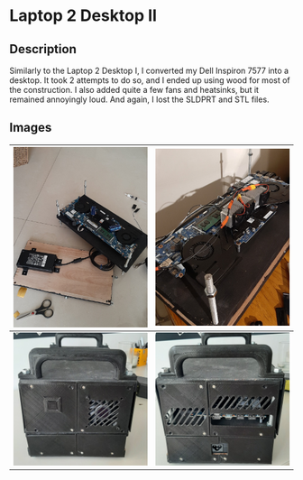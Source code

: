 # Laptop 2 Desktop II

## Description
Similarly to the Laptop 2 Desktop I, I converted my Dell Inspiron 7577 into a desktop. It took 2 attempts to do so, and I ended up using wood for most of the construction. I also added quite a few fans and heatsinks, but it remained annoyingly loud. And again, I lost the SLDPRT and STL files.

## Images

|![picture1](images/picture1.jpg?raw=true)|![picture2](images/picture2.jpg?raw=true)|
|-|-|
|![picture3](images/picture3.jpg?raw=true)|![picture4](images/picture4.jpg?raw=true)|
